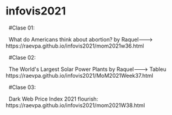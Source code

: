# infovis2021

<p>&nbsp;
  #Clase 01:
 </p>
<p>&nbsp;
What do Americans think about abortion? by Raquel--->
https://raevpa.github.io/infovis2021/mom2021w36.html
</p>
<p>&nbsp;
  #Clase 02:
   </p>
   <p>&nbsp;
  The World's Largest Solar Power Plants by Raquel--->
  Tableu https://raevpa.github.io/infovis2021/MoM2021Week37.html
 </p>
<p>&nbsp;
  #Clase 03:
   </p>
   <p>&nbsp;
 Dark Web Price Index 2021
  flourish: https://raevpa.github.io/infovis2021/mom2021W38.html
 </p>
